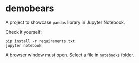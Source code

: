 # demobears

A project to showcase `pandas` library in Jupyter Notebook.

Check it yourself:
```
pip install -r requirements.txt
jupyter notebook
```
A browser window must open. Select a file in `notebooks` folder.
